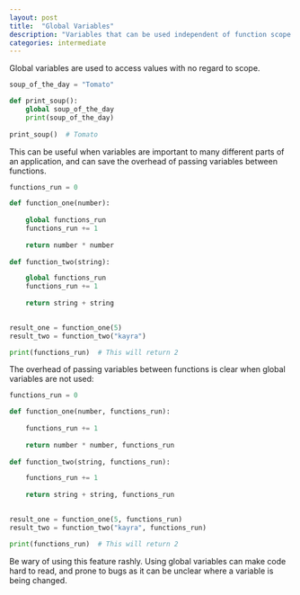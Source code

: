 ```yaml
---
layout: post
title:  "Global Variables"
description: "Variables that can be used independent of function scope."
categories: intermediate
---
```


Global variables are used to access values with no regard to scope.

```python
soup_of_the_day = "Tomato"

def print_soup():
	global soup_of_the_day
	print(soup_of_the_day)
	
print_soup()  # Tomato
```

This can be useful when variables are important to many different parts of an application, and can save the overhead of passing variables between functions.

```python
functions_run = 0

def function_one(number):
	
	global functions_run
	functions_run += 1
	
	return number * number
	
def function_two(string):

	global functions_run
	functions_run += 1
	
	return string + string
	

result_one = function_one(5)
result_two = function_two("kayra")

print(functions_run)  # This will return 2
```

The overhead of passing variables between functions is clear when global variables are not used:

```python
functions_run = 0

def function_one(number, functions_run):
	
	functions_run += 1
	
	return number * number, functions_run
	
def function_two(string, functions_run):

	functions_run += 1
	
	return string + string, functions_run
	

result_one = function_one(5, functions_run)
result_two = function_two("kayra", functions_run)

print(functions_run)  # This will return 2
```

Be wary of using this feature rashly. Using global variables can make code hard to read, and prone to bugs as it can be unclear where a variable is being changed.